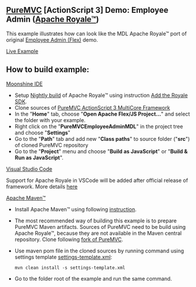 ## [PureMVC](http://puremvc.github.com/) [ActionScript 3] Demo: Employee Admin ([Apache Royale™](http://royale.apache.org/))
This example illustrates how can look like the MDL Apache Royale™ port of original [Employee Admin (Flex)](https://github.com/PureMVC/puremvc-as3-demo-flex-employeeadmin/) demo.

[Live Example](https://transpiledactionscript.com/examples/PureMVCEmployeeAdminMDL/)

## How to build example:

[Moonshine IDE](http://moonshine-ide.com/)
   - Setup [Nightly build](http://apacheflexbuild.cloudapp.net:8080/job/royale-asjs/lastSuccessfulBuild/artifact/out/) of Apache Royale™ using instruction [Add the Royale SDK](https://github.com/apache/royale-asjs/wiki/Moonshine-IDE#add-the-royale-sdk). 
   - Clone sources of [PureMVC ActionScript 3 MultiCore Framework](https://github.com/PureMVC/puremvc-as3-multicore-framework)
   - In the "**Home**" tab, choose "**Open Apache Flex/JS Project...**" and select the folder with your example. 
   - Right click on the "**PureMVCEmployeeAdminMDL**" in the project tree and choose "**Settings**"
   - Go to the "**Path**" tab and add new "**Class paths**" to source folder ("**src**") of cloned PureMVC repository 
   - Go to the "**Project**" menu and choose "**Build as JavaScript**" or "**Build & Run as JavaScript**".

[Visual Studio Code](https://nextgenactionscript.com/)

   Support for Apache Royale in VSCode will be added after official release of framework. More details [here](https://github.com/BowlerHatLLC/vscode-nextgenas/issues/144)

[Apache Maven™](https://maven.apache.org/)

  - Install Apache Maven™ using following [instruction](https://maven.apache.org/install.html).
  - The most recommended way of building this example is to prepare PureMVC Maven artifacts. Sources of PureMVC need to be build using         Apache Royale™, because they are not available in the Maven central repository. Clone following [fork of PureMVC](https://github.com/piotrzarzycki21/puremvc-as3-multicore-framework).
  - Use maven pom file in the cloned sources by running command using settings template [settings-template.xml](https://github.com/apache/royale-asjs/blob/develop/settings-template.xml):
  
        mvn clean install -s settings-template.xml
        
  - Go to the folder root of the example and run the same command.
